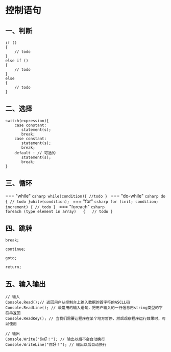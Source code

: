 # 控制语句

## 一、判断
```Csharp
if ()
{
	// todo 
} 
else if ()
{
	// todo 
}
else
{
	// todo 
}
```

## 二、选择
```Csharp
switch(expression){
    case constant:
       statement(s);
       break; 
    case constant:
       statement(s);
       break; 
    default : // 可选的
       statement(s);
       break; 
}
```

## 三、循环

=== "while"
	```csharp
	while(condition){
		//todo
	}
	```
=== "do-while"
	```csharp
	do
	{
		// todo
	}while(condition);
	```
=== "for"
	```csharp
	for (init; condition; increment)
	{
		// todo
	}
	```
=== "foreach"
	```csharp
	foreach (type element in array)  
	{  
		// todo
	}
	```

## 四、跳转
```CSharp
break;

continue;

goto;

return;
```

## 五、输入输出
```CSharp
// 输入
Console.Read();// 返回用户从控制台上输入数据的首字符的ASCLL码
Console.ReadLine(); // 最常用的输入语句，把用户输入的一行信息用string类型的字符串返回
Console.ReadKey(); // 当我们需要让程序在某个地方暂停，然后观察程序运行效果时，可以使用

// 输出
Console.Write("你好！"); // 输出以后不会自动换行
Console.WriteLine("你好！"); // 输出以后自动换行
```